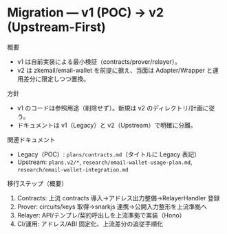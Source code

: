 # Migration — v1 (POC) → v2 (Upstream-First)

概要
- v1 は自前実装による最小検証（contracts/prover/relayer）。
- v2 は zkemail/email-wallet を前提に据え、当面は Adapter/Wrapper と運用差分に限定しつつ置換。

方針
- v1 のコードは参照用途（削除せず）。新規は v2 のディレクトリ/計画に従う。
- ドキュメントは v1（Legacy）と v2（Upstream）で明確に分離。

関連ドキュメント
- Legacy（POC）: `plans/contracts.md`（タイトルに Legacy 表記）
- Upstream: `plans.v2/*`, `research/email-wallet-usage-plan.md`, `research/email-wallet-integration.md`

移行ステップ（概要）
1) Contracts: 上流 contracts 導入→アドレス出力整備→RelayerHandler 登録
2) Prover: circuits/keys 取得→snarkjs 連携→公開入力整形を上流準拠へ
3) Relayer: API/テンプレ/契約呼出しを上流準拠で実装（Hono）
4) CI/運用: アドレス/ABI 固定化、上流差分の追従手順化
